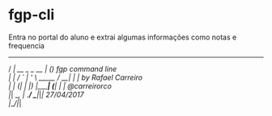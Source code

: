 # fgp-cli
Entra no portal do aluno e extrai algumas informações como notas e frequencia

  __                        _ _ 							
 / _| __ _ _ __         ___| (_)	fgp command line				
| |_ / _` | '_ \ _____ / __| | |	by Rafael Carreiro 				
|  _| (_| | |_) |_____| (__| | |	@carreirorco					
|_|  \__, | .__/       \___|_|_|	27/04/2017					
     |___/|_|         									
